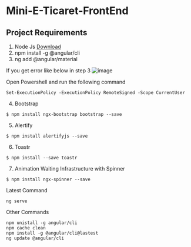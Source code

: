 # Mini-E-Ticaret-FrontEnd

## Project Requirements

1. Node Js [Download](https://nodejs.org/en/download/) 
2. npm install -g @angular/cli
3. ng add @angular/material

If you get error like below in step 3
 ![image](https://user-images.githubusercontent.com/15093808/177049305-c37f5dfa-aeb1-4d4f-9775-3f3a33a59889.png)

Open Powershell and run the following command

```
Set-ExecutionPolicy -ExecutionPolicy RemoteSigned -Scope CurrentUser
```
4. Bootstrap
```
$ npm install ngx-bootstrap bootstrap --save
```
5. Alertify
```
$ npm install alertifyjs --save
```
6. Toastr

```
$ npm install --save toastr
```
7. Animation Waiting Infrastructure with Spinner
```
$ npm install ngx-spinner --save

```

Latest Command 

```
ng serve
```

Other Commands

```
npm unistall -g angular/cli
npm cache clean
npm install -g @angular/cli@lastest
ng update @angular/cli

```
